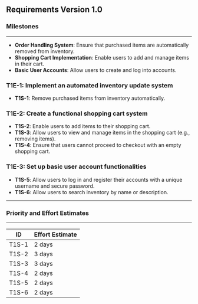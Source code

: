 ## Requirements Version 1.0

### Milestones
---
- **Order Handling System**: Ensure that purchased items are automatically removed from inventory.
- **Shopping Cart Implementation**: Enable users to add and manage items in their cart.
- **Basic User Accounts**: Allow users to create and log into accounts.

### **T1E-1: Implement an automated inventory update system**
- **T1S-1**: Remove purchased items from inventory automatically.

### **T1E-2: Create a functional shopping cart system**
- **T1S-2**: Enable users to add items to their shopping cart.
- **T1S-3**: Allow users to view and manage items in the shopping cart (e.g., removing items).
- **T1S-4**: Ensure that users cannot proceed to checkout with an empty shopping cart.

### **T1E-3: Set up basic user account functionalities**
- **T1S-5**: Allow users to log in and register their accounts with a unique username and secure password.
- **T1S-6**: Allow users to search inventory by name or description.

---

### Priority and Effort Estimates
---
| **ID**   | **Effort Estimate** |
|----------|---------------------|
| T1S-1    | 2 days              |
| T1S-2    | 3 days              |
| T1S-3    | 3 days              |
| T1S-4    | 2 days              |
| T1S-5    | 2 days              |
| T1S-6    | 2 days              |
